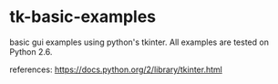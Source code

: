 # tk-basic-examples
basic gui examples using python's tkinter.
All examples are tested on Python 2.6.

references: https://docs.python.org/2/library/tkinter.html

